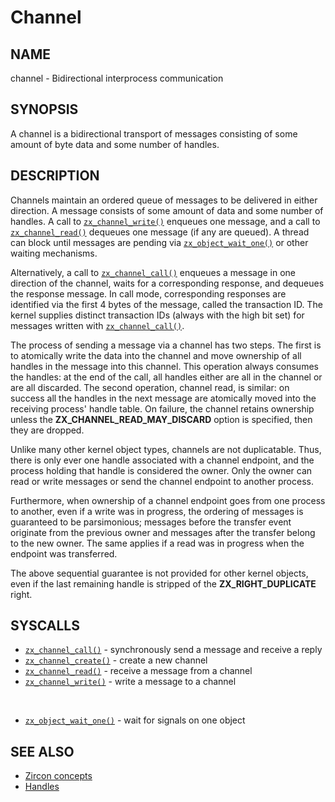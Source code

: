 # Channel

## NAME

channel - Bidirectional interprocess communication

## SYNOPSIS

A channel is a bidirectional transport of messages consisting of some
amount of byte data and some number of handles.

## DESCRIPTION

Channels maintain an ordered queue of messages to be delivered in either
direction. A message consists of some amount of data and some number of handles.
A call to [`zx_channel_write()`] enqueues one message, and a call to
[`zx_channel_read()`] dequeues one message (if any are queued). A thread can block
until messages are pending via [`zx_object_wait_one()`] or other waiting
mechanisms.

Alternatively, a call to [`zx_channel_call()`] enqueues a message in one
direction of the channel, waits for a corresponding response, and
dequeues the response message. In call mode, corresponding responses
are identified via the first 4 bytes of the message, called the
transaction ID. The kernel supplies distinct transaction IDs (always with the
high bit set) for messages written with [`zx_channel_call()`].

The process of sending a message via a channel has two steps. The first is to
atomically write the data into the channel and move ownership of all handles in
the message into this channel. This operation always consumes the handles: at
the end of the call, all handles either are all in the channel or are all
discarded. The second operation, channel read, is similar: on success
all the handles in the next message are atomically moved into the
receiving process' handle table. On failure, the channel retains
ownership unless the **ZX_CHANNEL_READ_MAY_DISCARD** option
is specified, then they are dropped.

Unlike many other kernel object types, channels are not duplicatable. Thus, there
is only ever one handle associated with a channel endpoint, and the process holding
that handle is considered the owner. Only the owner can read or write messages or send
the channel endpoint to another process.

Furthermore, when ownership of a channel endpoint goes from one process to
another, even if a write was in progress, the ordering of messages is guaranteed
to be parsimonious; messages before the transfer event originate from the
previous owner and messages after the transfer belong to the new owner. The same
applies if a read was in progress when the endpoint was transferred.

The above sequential guarantee is not provided for other kernel objects, even if
the last remaining handle is stripped of the **ZX_RIGHT_DUPLICATE** right.

## SYSCALLS

 - [`zx_channel_call()`] - synchronously send a message and receive a reply
 - [`zx_channel_create()`] - create a new channel
 - [`zx_channel_read()`] - receive a message from a channel
 - [`zx_channel_write()`] - write a message to a channel

<br>

 - [`zx_object_wait_one()`] - wait for signals on one object

## SEE ALSO

+ [Zircon concepts](../concepts.md)
+ [Handles](../handles.md)

[`zx_channel_call()`]: /docs/reference/syscalls/channel_call.md
[`zx_channel_create()`]: /docs/reference/syscalls/channel_create.md
[`zx_channel_read()`]: /docs/reference/syscalls/channel_read.md
[`zx_channel_write()`]: /docs/reference/syscalls/channel_write.md
[`zx_object_wait_one()`]: /docs/reference/syscalls/object_wait_one.md
